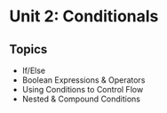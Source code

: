 # Unit 2: Conditionals
## Topics
* If/Else
* Boolean Expressions & Operators
* Using Conditions to Control Flow
* Nested & Compound Conditions
